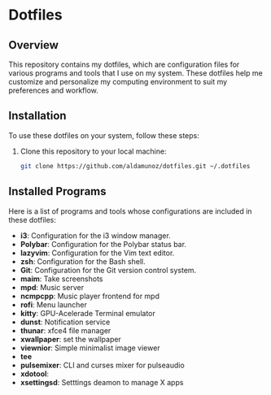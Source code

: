 # Dotfiles

## Overview

This repository contains my dotfiles, which are configuration files for various programs and tools that I use on my system. These dotfiles help me customize and personalize my computing environment to suit my preferences and workflow.

## Installation

To use these dotfiles on your system, follow these steps:

1. Clone this repository to your local machine:

   ```bash
   git clone https://github.com/aldamunoz/dotfiles.git ~/.dotfiles
   ```

## Installed Programs

Here is a list of programs and tools whose configurations are included in these dotfiles:

- **i3**: Configuration for the i3 window manager.
- **Polybar**: Configuration for the Polybar status bar.
- **lazyvim**: Configuration for the Vim text editor.
- **zsh**: Configuration for the Bash shell.
- **Git**: Configuration for the Git version control system.
- **maim**: Take screenshots
- **mpd**: Music server
- **ncmpcpp**: Music player frontend for mpd
- **rofi**: Menu launcher
- **kitty**: GPU-Acelerade Terminal emulator
- **dunst**: Notification service
- **thunar**: xfce4 file manager
- **xwallpaper**: set the wallpaper
- **viewnior**: Simple minimalist image viewer
- **tee**
- **pulsemixer**: CLI and curses mixer for pulseaudio
- **xdotool**:
- **xsettingsd**: Setttings deamon to manage X apps
